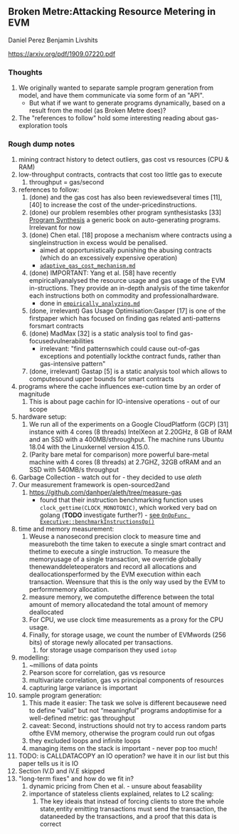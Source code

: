 ## Broken Metre:Attacking Resource Metering in EVM

Daniel Perez Benjamin Livshits

https://arxiv.org/pdf/1909.07220.pdf

### Thoughts

1. We originally wanted to separate sample program generation from model, and have them communicate via some form of an "API".
    - But what if we want to generate programs dynamically, based on a result from the model (as Broken Metre does)?
2. The "references to follow" hold some interesting reading about gas-exploration tools

### Rough dump notes

1. mining contract history to detect outliers, gas cost vs resources (CPU & RAM)
2. low-throughput contracts, contracts that cost too little gas to execute
    1. throughput = gas/second
3. references to follow:
    1. (done) and the gas cost has also been reviewedseveral times [11], [40] to increase the cost of the under-pricedinstructions.
    2. (done) our problem resembles other program synthesistasks [33] [Program Synthesis](https://www.microsoft.com/en-us/research/wp-content/uploads/2017/10/program_synthesis_now.pdf) a generic book on auto-generating programs. Irrelevant for now
    3. (done) Chen etal. [18] propose a mechanism where contracts using a singleinstruction in excess would be penalised.
        - aimed at opportunistically punishing the abusing contracts (which do an excessively expensive operation)
        - [`adaptive_gas_cost_mechanism.md`](./adaptive_gas_cost_mechanism.md)
    4. (done) IMPORTANT: Yang et al. [58] have recently empiricallyanalysed the resource usage and gas usage of the EVM in-structions. They provide an in-depth analysis of the time takenfor each instructions both on commodity and professionalhardware.
        - done in [`empirically_analyzing.md`](./empirically_analyzing.md)
    5. (done, irrelevant) Gas Usage Optimisation:Gasper [17] is one of the firstpaper which has focused on finding gas related anti-patterns forsmart contracts
    6. (done) MadMax [32] is a static analysis tool to find gas-focusedvulnerabilities
        - irrelevant: "find patternswhich could cause out-of-gas exceptions and potentially lockthe contract funds, rather than gas-intensive pattern"
    7. (done, irrelevant) Gastap [5] is a static analysis tool which allows to computesound upper bounds for smart contracts
4. programs where the cache influences exe-cution time by an order of magnitude
    1. This is about page cachin for IO-intensive operations - out of our scope
5. hardware setup:
    1. We run all of the experiments on a Google CloudPlatform (GCP) [31] instance with 4 cores (8 threads) IntelXeon at 2.20GHz, 8 GB of RAM and an SSD with a 400MB/sthroughput. The machine runs Ubuntu 18.04 with the Linuxkernel version 4.15.0.
    2. (Parity bare metal for comparison) more powerful bare-metal machine with 4 cores (8 threads) at 2.7GHZ, 32GB ofRAM and an SSD with 540MB/s throughput
6. Garbage Collection - watch out for - they decided to use _aleth_
7. Our measurement framework is open-sourced2and
    1. https://github.com/danhper/aleth/tree/measure-gas
        - found that their instruction benchmarking function uses `clock_gettime(CLOCK_MONOTONIC)`, which worked very bad on golang (**TODO** investigate further?) - [see `OnOpFunc Executive::benchmarkInstructionsOp()`](https://github.com/danhper/aleth/compare/master...measure-gas#diff-e0d85c8989319d0f013c015e07f88792a12ad13af7b8ff8bf75c1954b7adbf53R520)
8. time and memory measurement:
    1. Weuse a nanosecond precision clock to measure time and measureboth the time taken to execute a single smart contract and thetime to execute a single instruction. To measure the memoryusage of a single transaction, we override globally thenewanddeleteoperators and record all allocations and deallocationsperformed by the EVM execution within each transaction. Weensure that this is the only way used by the EVM to performmemory allocation.
    2. measure memory, we computethe difference between the total amount of memory allocatedand the total amount of memory deallocated
    3. For CPU, we use clock time measurements as a proxy for the CPU usage.
    4. Finally, for storage usage, we count the number of EVMwords (256 bits) of storage newly allocated per transactions.
        1. for storage usage comparison they used `iotop`
9. modelling:
    1. ~millions of data points
    2. Pearson score for correlation, gas vs resource
    3. multivariate correlation, gas vs principal components of resources
    4. capturing large variance is important
10. sample program generation:
    1. This made it easier: The task we solve is different becausewe need to define “valid” but not “meaningful” programs andoptimise for a well-defined metric: gas throughput
    2. caveat: Second, instructions should not try to access random parts ofthe EVM memory, otherwise the program could run out ofgas
    3. they excluded loops and infinite loops
    4. managing items on the stack is important - never pop too much!
11. TODO: is CALLDATACOPY an IO operation? we have it in our list but this paper tells us it is IO
12. Section IV.D and iV.E skipped
13. "long-term fixes" and how do we fit in?
    1. dynamic pricing from Chen et al. - unsure about feasability
    2. importance of stateless clients explained, relates to L2 scaling:
        1. The key ideais that instead of forcing clients to store the whole state,entity emitting transactions must send the transaction, the dataneeded by the transactions, and a proof that this data is correct
